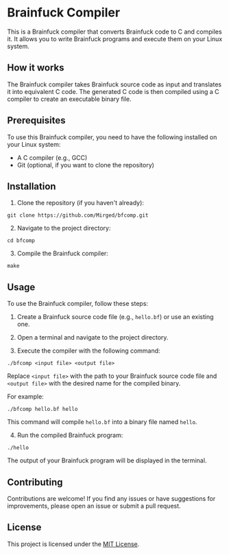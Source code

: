 # Brainfuck Compiler

This is a Brainfuck compiler that converts Brainfuck code to C and compiles it. It allows you to write Brainfuck programs and execute them on your Linux system.

## How it works

The Brainfuck compiler takes Brainfuck source code as input and translates it into equivalent C code. The generated C code is then compiled using a C compiler to create an executable binary file.

## Prerequisites

To use this Brainfuck compiler, you need to have the following installed on your Linux system:

- A C compiler (e.g., GCC)
- Git (optional, if you want to clone the repository)

## Installation

1. Clone the repository (if you haven't already):

```
git clone https://github.com/Mirged/bfcomp.git
```

2. Navigate to the project directory:

```
cd bfcomp
```

3. Compile the Brainfuck compiler:

```
make
```


## Usage

To use the Brainfuck compiler, follow these steps:

1. Create a Brainfuck source code file (e.g., `hello.bf`) or use an existing one.

2. Open a terminal and navigate to the project directory.

3. Execute the compiler with the following command:

```
./bfcomp <input file> <output file>
```
  
Replace `<input file>` with the path to your Brainfuck source code file and `<output file>` with the desired name for the compiled binary.

For example:

```
./bfcomp hello.bf hello
```

This command will compile `hello.bf` into a binary file named `hello`.

4. Run the compiled Brainfuck program:

```
./hello
```
  
The output of your Brainfuck program will be displayed in the terminal.

## Contributing

Contributions are welcome! If you find any issues or have suggestions for improvements, please open an issue or submit a pull request.

## License

This project is licensed under the [MIT License](LICENSE).


